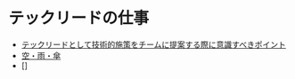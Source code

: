 # テックリードの仕事

- [テックリードとして技術的施策をチームに提案する際に意識すべきポイント](https://blog.stenyan.jp/entry/2023/11/23/164645)
- [空・雨・傘](https://dev.classmethod.jp/articles/turn-to-mindmap/)
- []
